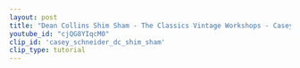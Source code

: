 ```yaml
---
layout: post
title: "Dean Collins Shim Sham - The Classics Vintage Workshops - Casey Schneider"
youtube_id: "cjQG8YIqcM0"
clip_id: 'casey_schneider_dc_shim_sham'
clip_type: tutorial
---
```


